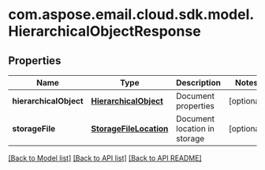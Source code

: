 
# com.aspose.email.cloud.sdk.model.HierarchicalObjectResponse

## Properties
Name | Type | Description | Notes
------------ | ------------- | ------------- | -------------
**hierarchicalObject** | [**HierarchicalObject**](HierarchicalObject.md) | Document properties |  [optional]
**storageFile** | [**StorageFileLocation**](StorageFileLocation.md) | Document location in storage |  [optional]


[[Back to Model list]](README.md#documentation-for-models) [[Back to API list]](README.md#documentation-for-api-endpoints) [[Back to API README]](README.md)

